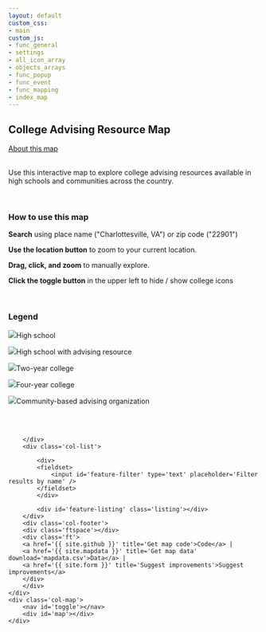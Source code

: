 ```yaml
---
layout: default
custom_css:
- main
custom_js:
- func_general
- settings
- all_icon_array
- objects_arrays
- func_popup
- func_event
- func_mapping
- index_map
---
```


<div class='container'>
	<div class='col-sidebar'>
		<div class='col-header'>
			<h2>College Advising Resource Map</h2>	
		</div>
		<div class='col-subheader'>
			<a href='{{ site.baseurl }}/about'>About this map</a>	
		</div>
		<div id='instructions'>
		<br/>
			<p>Use this interactive map to explore college advising resources
				available in high schools and communities across the
	country.</p>
	<br/>
			<h3>How to use this map</h3>
			<p><i class='fas fa-search fa-lg fa-fw'></i>
				<b>Search</b> using place name ("Charlottesville, VA") or zip code ("22901")</p>
			<p><i class='fas fa-crosshairs fa-lg fa-fw'></i>
				<b>Use the location button</b> to zoom to your current location.</p>
			<p><i class='far fa-hand-pointer fa-lg fa-fw'></i>
				<b>Drag, click, and zoom</b> to manually explore.</p>
			<p><i class='fas fa-mouse-pointer fa-lg fa-fw'></i>
				<b>Click the toggle button</b> in the upper left to
	hide / show college icons</p>	
	<br/>
		<h3>Legend</h3>
		<p><img src='{{ site.images }}/school-32.png'>High school</p>
		<p><img src='{{ site.images }}/school-adv-32.png'>High school with advising resource</p>
		<p><img src='{{ site.images }}/college-2-32.png'>Two-year college</p>
		<p><img src='{{ site.images }}/college-4-32.png'>Four-year college</p>
		<p><img src='{{ site.images }}/community-32.png'>Community-based advising organization</p>
		<!-- Hack to make sure scroll for full legend -->
	<br/>
	<br/>
	
	    </div>
		<div class='col-list'>
		
			<div>
			<fieldset>
				<input id='feature-filter' type='text' placeholder='Filter results by name' />
			</fieldset>
			</div>
		
			<div id='feature-listing' class='listing'></div>
		</div>
		<div class='col-footer'>
		<div class='ftspace'></div>
		<div class='ft'> 
		<a href='{{ site.github }}' title='Get map code'>Code</a> |
		<a href='{{ site.mapdata }}' title='Get map data' download='mapdata.csv'>Data</a> |
		<a href='{{ site.form }}' title='Suggest improvements'>Suggest improvements</a> 
		</div>
		</div>
	</div>
	<div class='col-map'>
		<nav id='toggle'></nav>
		<div id='map'></div>
	</div>
</div>
